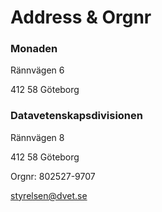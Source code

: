 # Address & Orgnr

### Monaden

Rännvägen 6

412 58 Göteborg 

### Datavetenskapsdivisionen

Rännvägen 8

412 58 Göteborg 

Orgnr: 802527-9707

[styrelsen@dvet.se](mailto:styrelsen@dvet.se) 
